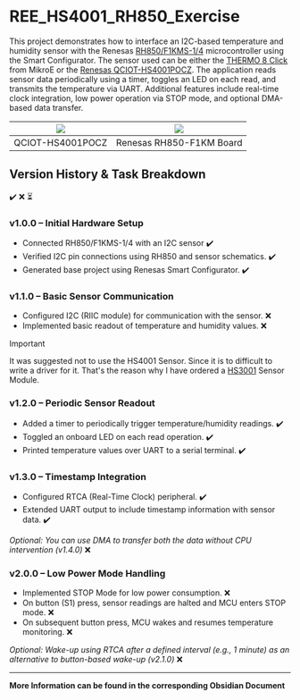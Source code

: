 # REE_HS4001_RH850_Exercise

This project demonstrates how to interface an I2C-based temperature and humidity sensor with the Renesas [RH850/F1KMS-1/4](https://www.renesas.com/en/products/microcontrollers-microprocessors/rh850-automotive-mcus/y-ask-rh850f1km-s4-v3-rh850f1km-s4-and-rh850f1km-s2-starter-kit?srsltid=AfmBOopyt9SV0fHnDLxiTXRxzb-_vKV4NsoCn9Lvpf3vnacnWSLGJH2V) microcontroller using the Smart Configurator. The sensor used can be either the [THERMO 8 Click](https://www.mikroe.com/thermo-8-click) from MikroE or the [Renesas QCIOT-HS4001POCZ](https://www.renesas.com/en/products/sensor-products/environmental-sensors/humidity-temperature-sensors/qciot-hs4001pocz-relative-humidity-sensor-pmod-board?srsltid=AfmBOopQm-yDBKPeVT2nIua_tZPkWGW48-JHyJWXf6HlOwa8ZNXakaJM). The application reads sensor data periodically using a timer, toggles an LED on each read, and transmits the temperature via UART. Additional features include real-time clock integration, low power operation via STOP mode, and optional DMA-based data transfer.


| ![](https://www.renesas.com/sites/default/files/styles/two_columns/public/qciot-hs4001pocz-pmod-board.jpg?itok=tpyNxCd1) | ![]([https://www.mouser.de/images/renesas/lrg/968-ASKRH850F1KMS4V3_SPL.jpg](https://media.rs-online.com/image/upload/bo_1.5px_solid_white,b_auto,c_pad,dpr_2,f_auto,h_399,q_auto,w_710/c_pad,h_399,w_710/Y2505108-01?pgw=1)) |
| :------------------------------------------------------------------------------------------------------------------------: | :----------------------------------------------------------------------------------------------------------------------------------------------------------------------------------------------------------------------------: |
|                                                     QCIOT-HS4001POCZ                                                     |                                                                                                   Renesas RH850-F1KM Board                                                                                                   |

## Version History & Task Breakdown

✔️ ❌ ⏳

### v1.0.0 – Initial Hardware Setup

- Connected RH850/F1KMS-1/4 with an I2C sensor ✔️
- Verified I2C pin connections using RH850 and sensor schematics. ✔️
- Generated base project using Renesas Smart Configurator. ✔️

### v1.1.0 – Basic Sensor Communication

- Configured I2C (RIIC module) for communication with the sensor. ❌
- Implemented basic readout of temperature and humidity values. ❌

> [!IMPORTANT]  
> It was suggested not to use the HS4001 Sensor. Since it is to difficult to write a driver for it. That's the reason why I have ordered a [HS3001](US082-HS3001EVZ) Sensor Module.

### v1.2.0 – Periodic Sensor Readout

- Added a timer to periodically trigger temperature/humidity readings. ✔️
- Toggled an onboard LED on each read operation. ✔️
- Printed temperature values over UART to a serial terminal. ✔️

### v1.3.0 – Timestamp Integration

- Configured RTCA (Real-Time Clock) peripheral. ✔️
- Extended UART output to include timestamp information with sensor data. ✔️

_Optional: You can use DMA to transfer both the data without CPU intervention (v1.4.0)_ ❌

### v2.0.0 – Low Power Mode Handling

- Implemented STOP Mode for low power consumption. ❌
- On button (S1) press, sensor readings are halted and MCU enters STOP mode. ❌
- On subsequent button press, MCU wakes and resumes temperature monitoring. ❌

_Optional: Wake-up using RTCA after a defined interval (e.g., 1 minute) as an alternative to button-based wake-up (v2.1.0)_ ❌

---

**More Information can be found in the corresponding Obsidian Document**
